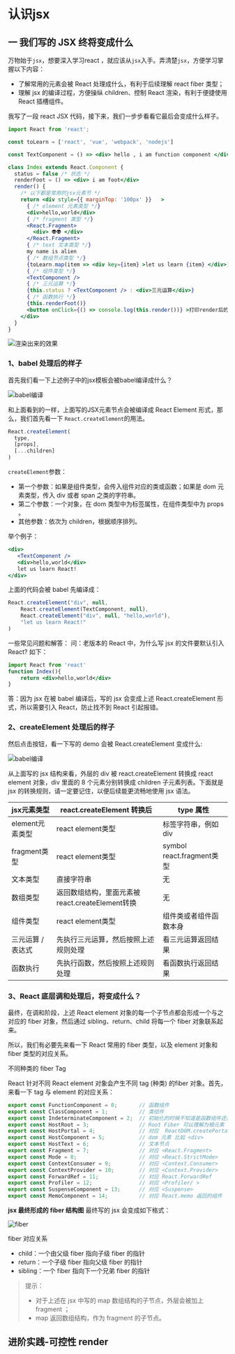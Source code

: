 # 认识jsx

## 一 我们写的 JSX 终将变成什么

万物始于`jsx`，想要深入学习react ，就应该从`jsx`入手。弄清楚`jsx`，方便学习掌握以下内容：

- 了解常用的元素会被 React 处理成什么，有利于后续理解 react fiber 类型；
- 理解 jsx 的编译过程，方便操纵 children、控制 React 渲染，有利于便捷使用 React 插槽组件。

我写了一段 react JSX 代码，接下来，我们一步步看看它最后会变成什么样子。

```jsx
import React from 'react';

const toLearn = ['react', 'vue', 'webpack', 'nodejs']

const TextComponent = () => <div> hello , i am function component </div>

class Index extends React.Component {
  status = false /* 状态 */
  renderFoot = () => <div> i am foot</div>
  render() {
    /* 以下都是常用的jsx元素节 */
    return <div style={{ marginTop: '100px' }}   >
      { /* element 元素类型 */}
      <div>hello,world</div>
      { /* fragment 类型 */}
      <React.Fragment>
        <div> 👽👽 </div>
      </React.Fragment>
      { /* text 文本类型 */}
      my name is alien
      { /* 数组节点类型 */}
      {toLearn.map(item => <div key={item} >let us learn {item} </div>)}
      { /* 组件类型 */}
      <TextComponent />
      { /* 三元运算 */}
      {this.status ? <TextComponent /> : <div>三元运算</div>}
      { /* 函数执行 */}
      {this.renderFoot()}
      <button onClick={() => console.log(this.render())} >打印render后的内容</button>
    </div>
  }
}
```

![渲染出来的效果](../../images/react-advance/01.png)

### 1、babel 处理后的样子

首先我们看一下上述例子中的jsx模板会被babel编译成什么？

![babel编译](../../images/react-advance/02.png)

和上面看到的一样，上面写的JSX元素节点会被编译成 React Element 形式，那么，我们首先看一下 `React.createElement`的用法。

```js
React.createElement(
  type,
  [props],
  [...children]
)
```
`createElement`参数：
- 第一个参数：如果是组件类型，会传入组件对应的类或函数；如果是 dom 元素类型，传入 div 或者 span 之类的字符串。
- 第二个参数：一个对象，在 dom 类型中为标签属性，在组件类型中为 props 。
- 其他参数：依次为 children，根据顺序排列。

举个例子：

```jsx
<div>
   <TextComponent />
   <div>hello,world</div>
   let us learn React!
</div>
```

上面的代码会被 babel 先编译成：
```js
React.createElement("div", null,
    React.createElement(TextComponent, null),
    React.createElement("div", null, "hello,world"),
    "let us learn React!"
)
```

一些常见问题和解答：
问：老版本的 React 中，为什么写 jsx 的文件要默认引入 React?
如下：

```jsx
import React from 'react'
function Index(){
    return <div>hello,world</div>
}
```
答：因为 jsx 在被 babel 编译后，写的 jsx 会变成上述 React.createElement 形式，所以需要引入 React，防止找不到 React 引起报错。

### 2、createElement 处理后的样子

然后点击按钮，看一下写的 demo 会被 React.createElement 变成什么:

![babel编译](../../images/react-advance/03.png)

从上面写的 jsx 结构来看，外层的 div 被 react.createElement 转换成 react element 对象，div 里面的 8 个元素分别转换成 children 子元素列表。下面就是 jsx 的转换规则，请一定要记住，以便后续能更流畅地使用 jsx 语法。

|jsx元素类型|	react.createElement 转换后 |	type 属性 |
|----------|---------------------------|------|
|element元素类型	|react element类型 |	标签字符串，例如 div|
|fragment类型	    |react element类型 |symbol react.fragment类型
|文本类型	        |直接字符串	|无
|数组类型	         |返回数组结构，里面元素被react.createElement转换|	无
|组件类型	         |react element类型	|组件类或者组件函数本身
|三元运算 / 表达式	 |先执行三元运算，然后按照上述规则处理	|看三元运算返回结果
|函数执行	          |先执行函数，然后按照上述规则处理	|看函数执行返回结果


### 3、React 底层调和处理后，将变成什么？

最终，在调和阶段，上述 React element 对象的每一个子节点都会形成一个与之对应的 fiber 对象，然后通过 sibling、return、child 将每一个 fiber 对象联系起来。


所以，我们有必要先来看一下 React 常用的 fiber 类型，以及 element 对象和 fiber 类型的对应关系。

不同种类的 fiber Tag

React 针对不同 React element 对象会产生不同 tag (种类) 的fiber 对象。首先，来看一下 tag 与 element 的对应关系：

```js
export const FunctionComponent = 0;       // 函数组件
export const ClassComponent = 1;          // 类组件
export const IndeterminateComponent = 2;  // 初始化的时候不知道是函数组件还是类组件 
export const HostRoot = 3;                // Root Fiber 可以理解为根元素 ， 通过reactDom.render()产生的根元素
export const HostPortal = 4;              // 对应  ReactDOM.createPortal 产生的 Portal 
export const HostComponent = 5;           // dom 元素 比如 <div>
export const HostText = 6;                // 文本节点
export const Fragment = 7;                // 对应 <React.Fragment> 
export const Mode = 8;                    // 对应 <React.StrictMode>   
export const ContextConsumer = 9;         // 对应 <Context.Consumer>
export const ContextProvider = 10;        // 对应 <Context.Provider>
export const ForwardRef = 11;             // 对应 React.ForwardRef
export const Profiler = 12;               // 对应 <Profiler/ >
export const SuspenseComponent = 13;      // 对应 <Suspense>
export const MemoComponent = 14;          // 对应 React.memo 返回的组件

```

**jsx 最终形成的 fiber 结构图**
最终写的 jsx 会变成如下格式：

![fiber](../../images/react-advance/04.png)


fiber 对应关系
- child：一个由父级 fiber 指向子级 fiber 的指针
- return：一个子级 fiber 指向父级 fiber 的指针
- sibling：一个 fiber 指向下一个兄弟 fiber 的指针

> 提示：
> - 对于上述在 jsx 中写的 map 数组结构的子节点，外层会被加上 fragment ；
> - map 返回数组结构，作为 fragment 的子节点。

## 进阶实践-可控性 render



